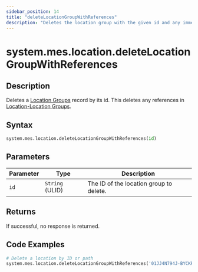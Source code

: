 ```yaml
---
sidebar_position: 14
title: "deleteLocationGroupWithReferences"
description: "Deletes the location group with the given id and any immediate references to this location group if possible."
---
```


# system.mes.location.deleteLocationGroupWithReferences

## Description

Deletes a [Location Groups](../../data-model/location-model/location) record by its id.
This deletes any references in [Location-Location Groups](../../data-model/location-model/location-location-group).

## Syntax
```python
system.mes.location.deleteLocationGroupWithReferences(id)
```

## Parameters

| Parameter  | Type            | Description                             |
|------------|-----------------|-----------------------------------------|
| `id`       | `String` (ULID) | The ID of the location group to delete. |

## Returns

If successful, no response is returned.

## Code Examples

```python
# Delete a location by ID or path
system.mes.location.deleteLocationGroupWithReferences('01JJ4N794J-BYCKRFJN-AY2S5D1N')
```
